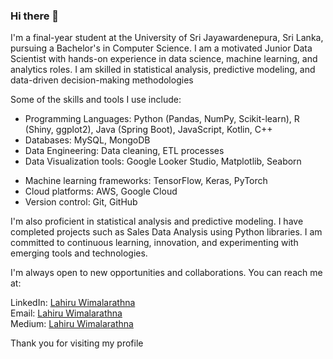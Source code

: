 ### Hi there 👋
I'm a final-year student at the University of Sri Jayawardenepura, Sri Lanka, pursuing a Bachelor's in Computer Science. I am a motivated Junior Data Scientist with hands-on experience in data science, machine learning, and analytics roles. I am skilled in statistical analysis, predictive modeling, and data-driven decision-making methodologies

Some of the skills and tools I use include:
* Programming Languages: Python (Pandas, NumPy, Scikit-learn), R (Shiny, ggplot2), Java (Spring Boot), JavaScript, Kotlin, C++
* Databases: MySQL, MongoDB
* Data Engineering: Data cleaning, ETL processes
* Data Visualization tools: Google Looker Studio, Matplotlib, Seaborn
- Machine learning frameworks: TensorFlow, Keras, PyTorch
- Cloud platforms: AWS, Google Cloud
- Version control: Git, GitHub

I'm also proficient in statistical analysis and predictive modeling. I have completed projects such as Sales Data Analysis using Python libraries. I am committed to continuous learning, innovation, and experimenting with emerging tools and technologies.

I'm always open to new opportunities and collaborations. You can reach me at:

LinkedIn: [Lahiru Wimalarathna](https://www.linkedin.com/in/lahiru-wimalarathna/)  
Email: [Lahiru Wimalarathna](lahirucw1@gmail.com)  
Medium: [Lahiru Wimalarathna](https://medium.com/@lahirucw)  

Thank you for visiting my profile 
<!--
**lahiruC22/lahiruC22** is a ✨ _special_ ✨ repository because its `README.md` (this file) appears on your GitHub profile.

Here are some ideas to get you started:

- 🔭 I’m currently working on ...
- 🌱 I’m currently learning ...
- 👯 I’m looking to collaborate on ...
- 🤔 I’m looking for help with ...
- 💬 Ask me about ...
- 📫 How to reach me: ...
- 😄 Pronouns: ...
- ⚡ Fun fact: ...
-->
